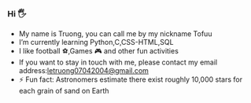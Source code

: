 ### Hi 🖐️
 - My name is Truong, you can call me by my nickname Tofuu
 - I’m currently learning Python,C,CSS-HTML,SQL
 - I like football ⚽,Games 🎮 and other fun activities
 - If you want to stay in touch with me, please contact my email address:letruong07042004@gmail.com 
 - ⚡ Fun fact: Astronomers estimate there exist roughly 10,000 stars for each grain of sand on Earth

